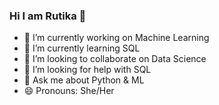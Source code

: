 ### Hi I am Rutika 👋

- 🔭 I’m currently working on Machine Learning
- 🌱 I’m currently learning SQL
- 👯 I’m looking to collaborate on Data Science
- 🤔 I’m looking for help with SQL
- 💬 Ask me about Python & ML
- 😄 Pronouns: She/Her
